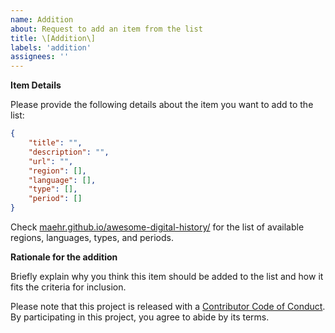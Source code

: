```yaml
---
name: Addition
about: Request to add an item from the list
title: \[Addition\]
labels: 'addition'
assignees: ''
---
```


**Item Details**

Please provide the following details about the item you want to add to the list:

```json
{
	"title": "",
	"description": "",
	"url": "",
	"region": [],
	"language": [],
	"type": [],
	"period": []
}
```

Check [maehr.github.io/awesome-digital-history/](https://maehr.github.io/awesome-digital-history/) for the list of available regions, languages, types, and periods.

**Rationale for the addition**

Briefly explain why you think this item should be added to the list and how it fits the criteria for inclusion.

Please note that this project is released with a [Contributor Code of Conduct](CODE_OF_CONDUCT.md). By participating in this project, you agree to abide by its terms.
